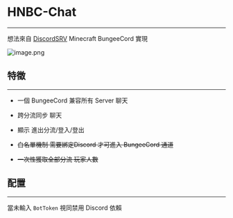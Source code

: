 # HNBC-Chat

---

想法來自 [DiscordSRV](https://www.spigotmc.org/resources/discordsrv.18494/) Minecraft BungeeCord 實現

![image.png](https://cdn.discordapp.com/attachments/1235774773192298576/1235774838937747526/image.png?ex=66359881&is=66344701&hm=a3b8950b6930235a9f0a6f6037e45dedfba4ac3864585a050c917e7c0601f2f4&)

## 特徵

---

- 一個 BungeeCord 兼容所有 Server 聊天

- 跨分流同步 聊天

- 顯示 進出分流/登入/登出

- ~~白名單機制 需要綁定Discord 才可進入 BungeeCord 通道~~

- ~~一次性獲取全部分流 玩家人數~~

## 配置

---

當未輸入 `BotToken` 視同禁用 Discord 依賴